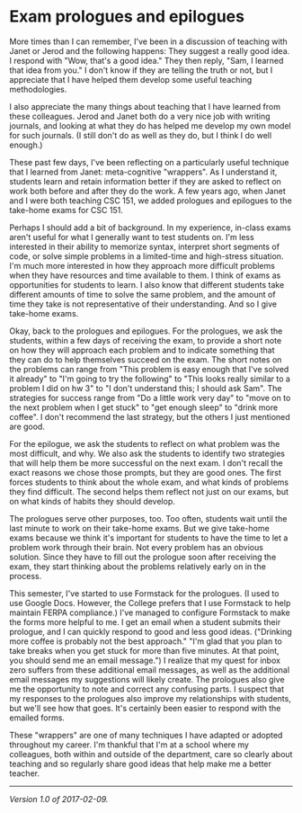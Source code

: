 Exam prologues and epilogues
============================

More times than I can remember, I've been in a discussion of teaching
with Janet or Jerod and the following happens: They suggest a really
good idea.  I respond with "Wow, that's a good idea."  They then reply,
"Sam, I learned that idea from you."  I don't know if they are telling
the truth or not, but I appreciate that I have helped them develop some
useful teaching methodologies.

I also appreciate the many things about teaching that I have learned from
these colleagues.  Jerod and Janet both do a very nice job with writing
journals, and looking at what they do has helped me develop my own model
for such journals.  (I still don't do as well as they do, but I think I
do well enough.)

These past few days, I've been reflecting on a particularly useful technique
that I learned from Janet: meta-cognitive "wrappers".  As I understand it,
students learn and retain information better if they are asked to reflect
on work both before and after they do the work.  A few years ago, when Janet
and I were both teaching CSC 151, we added prologues and epilogues to
the take-home exams for CSC 151.

Perhaps I should add a bit of background.  In my experience, in-class
exams aren't useful for what I generally want to test students on.
I'm less interested in their ability to memorize syntax, interpret
short segments of code, or solve simple problems in a limited-time and
high-stress situation.  I'm much more interested in how they approach more
difficult problems when they have resources and time available to them.
I think of exams as opportunities for students to learn.  I also know
that different students take different amounts of time to solve the
same problem, and the amount of time they take is not representative of
their understanding.  And so I give take-home exams.

Okay, back to the prologues and epilogues.  For the prologues, we ask the
students, within a few days of receiving the exam, to provide a short
note on how they will approach each problem and to indicate something
that they can do to help themselves succeed on the exam.  The short notes
on the problems can range from "This problem is easy enough that I've
solved it already" to "I'm going to try the following" to "This looks
really similar to a problem I did on hw 3" to "I don't understand this;
I should ask Sam".  The strategies for success range from "Do a little
work very day" to "move on to the next problem when I get stuck" to
"get enough sleep" to "drink more coffee".  I don't recommend the last
strategy, but the others I just mentioned are good.

For the epilogue, we ask the students to reflect on what problem was the
most difficult, and why.  We also ask the students to identify two 
strategies that will help them be more successful on the next exam.  I
don't recall the exact reasons we chose those prompts, but they are good
ones.  The first forces students to think about the whole exam, and what
kinds of problems they find difficult.  The second helps them reflect
not just on our exams, but on what kinds of habits they should develop.

The prologues serve other purposes, too.  Too often, students wait
until the last minute to work on their take-home exams.  But we give
take-home exams because we think it's important for students to have
the time to let a problem work through their brain.  Not every problem
has an obvious solution.  Since they have to fill out the prologue soon
after receiving the exam, they start thinking about the problems relatively
early on in the process.

This semester, I've started to use Formstack for the prologues.  (I used
to use Google Docs.  However, the College prefers that I use Formstack
to help maintain FERPA compliance.)  I've managed to configure Formstack
to make the forms more helpful to me.  I get an email when a student
submits their prologue, and I can quickly respond to good and less
good ideas.  ("Drinking more coffee is probably not the best approach."
"I'm glad that you plan to take breaks when you get stuck for more than
five minutes.  At that point, you should send me an email message.")
I realize that my quest for inbox zero suffers from these additional
email messages, as well as the additional email messages my suggestions
will likely create.  The prologues also give me the opportunity to note
and correct any confusing parts.  I suspect that my responses to the
prologues also improve my relationships with students, but we'll see how
that goes.  It's certainly been easier to respond with the emailed forms.

These "wrappers" are one of many techniques I have adapted or adopted
throughout my career.  I'm thankful that I'm at a school where my
colleagues, both within and outside of the department, care so clearly
about teaching and so regularly share good ideas that help make me a
better teacher.

---

*Version 1.0 of 2017-02-09.*
